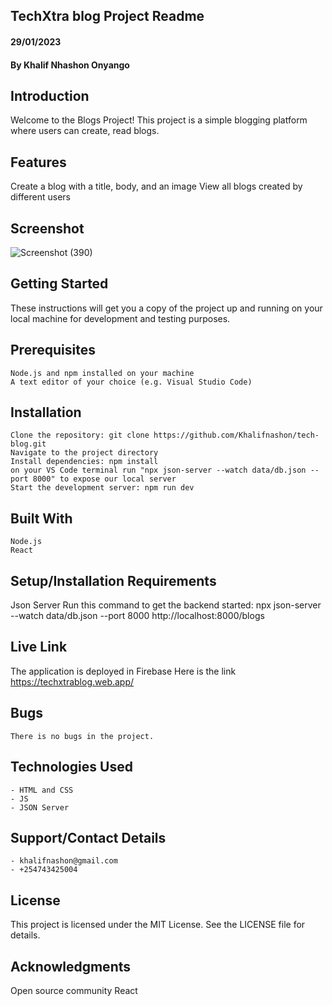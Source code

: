 ## TechXtra blog Project Readme
#### 29/01/2023
#### By Khalif Nhashon Onyango

## Introduction
Welcome to the Blogs Project! This project is a simple blogging platform where users can create, read blogs.

## Features
Create a blog with a title, body, and an image
View all blogs created by different users

## Screenshot
![Screenshot (390)](https://user-images.githubusercontent.com/108731638/215355299-a15eb498-d0d1-446b-b4d1-8bf73e6b6587.png)


## Getting Started
These instructions will get you a copy of the project up and running on your local machine for development and testing purposes.

## Prerequisites
    Node.js and npm installed on your machine
    A text editor of your choice (e.g. Visual Studio Code)
## Installation
    Clone the repository: git clone https://github.com/Khalifnashon/tech-blog.git
    Navigate to the project directory
    Install dependencies: npm install
    on your VS Code terminal run "npx json-server --watch data/db.json --port 8000" to expose our local server
    Start the development server: npm run dev
## Built With
    Node.js
    React

## Setup/Installation Requirements
Json Server
Run this command to get the backend started:
npx json-server --watch data/db.json --port 8000
http://localhost:8000/blogs

## Live Link
The application is deployed in Firebase
Here is the link https://techxtrablog.web.app/

## Bugs
    There is no bugs in the project.

## Technologies Used
    - HTML and CSS
    - JS
    - JSON Server

## Support/Contact Details
    - khalifnashon@gmail.com
    - +254743425004


## License
This project is licensed under the MIT License. See the LICENSE file for details.

## Acknowledgments
Open source community
React


